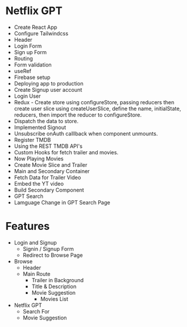 # Netflix GPT

- Create React App
- Configure Tailwindcss
- Header
- Login Form
- Sign up Form
- Routing
- Form validation
- useRef
- Firebase setup
- Deploying app to production
- Create Signup user account
- Login User
- Redux - Create store using configureStore, passing reducers then create user slice using createUserSlice, define the name, initialState, reducers, then import the reducer to configureStore.
- Dispatch the data to store.
- Implemented Signout
- Unsubscribe onAuth calllback when component unmounts.
- Register TMDB
- Using the REST TMDB API's
- Custom Hooks for fetch trailer and movies.
- Now Playing Movies
- Create Movie Slice and Trailer
- Main and Secondary Container
- Fetch Data for Trailer Video
- Embed the YT video
- Build Secondary Component
- GPT Search
- Lamguage Change in GPT Search Page

# Features

- Login and Signup
  - Signin / Signup Form
  - Redirect to Browse Page
- Browse
  - Header
  - Main Route
    - Trailer in Background
    - Title & Description
    - Movie Suggestion
      - Movies List
- Netflix GPT
  - Search For
  - Movie Suggestion
